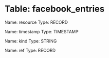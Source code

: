 Table: facebook_entries
=======================

Name: resource
Type: RECORD

Name: timestamp
Type: TIMESTAMP

Name: kind
Type: STRING

Name: ref
Type: RECORD

